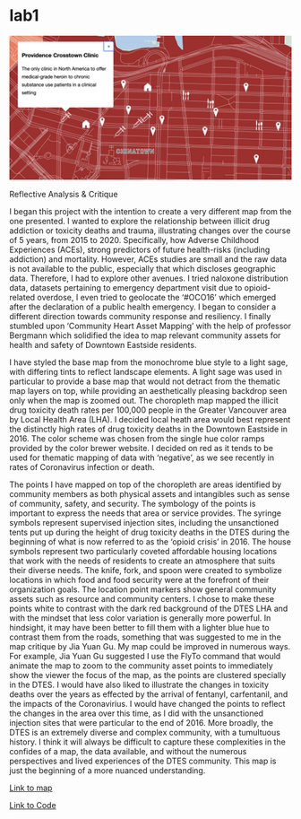 # lab1

![](map-screenshot.png)

Reflective Analysis & Critique

I began this project with the intention to create a very different map from the one presented. I wanted to explore the relationship between illicit drug addiction or toxicity deaths and trauma, illustrating changes over the course of 5 years, from 2015 to 2020. Specifically, how Adverse Childhood Experiences (ACEs), strong predictors of future health-risks (including addiction) and mortality. However, ACEs studies are small and the raw data is not available to the public, especially that which discloses geographic data. Therefore, I had to explore other avenues. I tried naloxone distribution data, datasets pertaining to emergency department visit due to opioid-related overdose, I even tried to geolocate the ‘#OCO16’ which emerged after the declaration of a public health emergency. I began to consider a different direction towards community response and resiliency. I finally stumbled upon ‘Community Heart Asset Mapping’ with the help of professor Bergmann which solidified the idea to map relevant community assets for health and safety of Downtown Eastside residents. 

I have styled the base map from the monochrome blue style to a light sage, with differing tints to reflect landscape elements. A light sage was used in particular to provide a base map that would not detract from the thematic map layers on top, while providing an aesthetically pleasing backdrop seen only when the map is zoomed out. The choropleth map mapped the illicit drug toxicity death rates per 100,000 people in the Greater Vancouver area by Local Health Area (LHA). I decided local heath area would best represent the distinctly high rates of drug toxicity deaths in the Downtown Eastside in 2016. The color scheme was chosen from the single hue color ramps provided by the color brewer website. I decided on red as it tends to be used for thematic mapping of data with ‘negative’, as we see recently in rates of Coronavirus infection or death. 

The points I have mapped on top of the choropleth are areas identified by community members as both physical assets and intangibles such as sense of community, safety, and security. The symbology of the points is important to express the needs that area or service provides. The syringe symbols represent supervised injection sites, including the unsanctioned tents put up during the height of drug toxicity deaths in the DTES during the beginning of what is now referred to as the ‘opioid crisis’ in 2016. The house symbols represent two particularly coveted affordable housing locations that work with the needs of residents to create an atmosphere that suits their diverse needs. The knife, fork, and spoon were created to symbolize locations in which food and food security were at the forefront of their organization goals. The location point markers show general community assets such as resource and community centers. I chose to make these points white to contrast with the dark red background of the DTES LHA and with the mindset that less color variation is generally more powerful. In hindsight, it may have been better to fill them with a lighter blue hue to contrast them from the roads, something that was suggested to me in the map critique by Jia Yuan Gu. 
My map could be improved in numerous ways. For example, Jia Yuan Gu suggested I use the FlyTo command that would animate the map to zoom to the community asset points to immediately show the viewer the focus of the map, as the points are clustered specially in the DTES. I would have also liked to illustrate the changes in toxicity deaths over the years as effected by the arrival of fentanyl, carfentanil, and the impacts of the Coronavirius. I would have changed the points to reflect the changes in the area over this time, as I did with the unsanctioned injection sites that were particular to the end of 2016. More broadly, the DTES is an extremely diverse and complex community, with a tumultuous history. I think it will always be difficult to capture these complexities in the confides of a map, the data available, and without the numerous perspectives and lived experiences of the DTES community. This map is just the beginning of a more nuanced understanding.

[Link to map](https://rbosca.github.io/index.html)

[Link to Code](https://github.com/Rbosca/Rbosca.github.io/blob/master/index.html)

